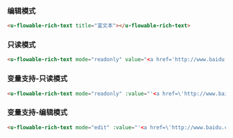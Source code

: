 ### 编辑模式

``` html
<u-flowable-rich-text title="富文本"></u-flowable-rich-text>
```

### 只读模式

``` html
<u-flowable-rich-text mode="readonly" value="<a href='http://www.baidu.com' target='_blank'>百度</a>"></u-flowable-rich-text>
```

### 变量支持-只读模式

``` html
<u-flowable-rich-text mode="readonly" :value="'<a href=\'http://www.baidu.com\' target=\'_blank\'>百度</a>'"></u-flowable-rich-text>
```

### 变量支持-编辑模式

``` html
<u-flowable-rich-text mode="edit" :value="'<a href=\'http://www.baidu.com\' target=\'_blank\'>百度</a>'"></u-flowable-rich-text>
```
